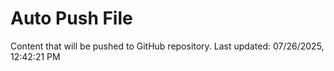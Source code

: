# Auto Push File

Content that will be pushed to GitHub repository.
Last updated: 07/26/2025, 12:42:21 PM